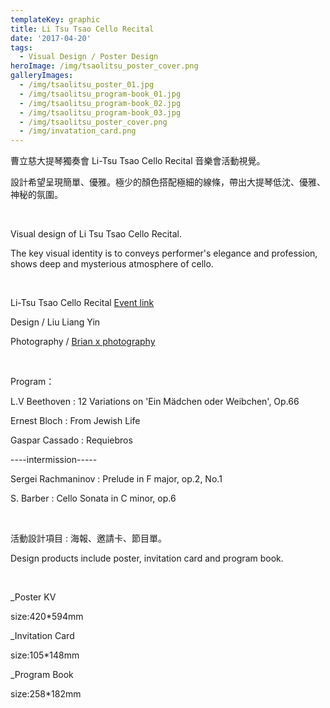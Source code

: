 ```yaml
---
templateKey: graphic
title: Li Tsu Tsao Cello Recital
date: '2017-04-20'
tags:
  - Visual Design / Poster Design
heroImage: /img/tsaolitsu_poster_cover.png
galleryImages:
  - /img/tsaolitsu_poster_01.jpg
  - /img/tsaolitsu_program-book_01.jpg
  - /img/tsaolitsu_program-book_02.jpg
  - /img/tsaolitsu_program-book_03.jpg
  - /img/tsaolitsu_poster_cover.png
  - /img/invatation_card.png
---
```

曹立慈大提琴獨奏會 Li-Tsu Tsao Cello Recital 音樂會活動視覺。

設計希望呈現簡單、優雅。極少的顏色搭配極細的線條，帶出大提琴低沈、優雅、神秘的氛圍。 

<br/>

Visual design of Li Tsu Tsao Cello Recital.

The key visual identity is to conveys performer's elegance and profession, shows deep and mysterious atmosphere of cello.

<br/>

Li-Tsu Tsao Cello Recital [Event link](https://www.facebook.com/events/454244704922932/)

Design / Liu Liang Yin

Photography / [Brian x photography](https://www.facebook.com/briannn0404/)

<br/>

Program：

L.V Beethoven : 12 Variations on 'Ein Mädchen oder Weibchen', Op.66

Ernest Bloch : From Jewish Life

Gaspar Cassado : Requiebros

\----intermission-----

Sergei Rachmaninov : Prelude in F major, op.2, No.1

S. Barber : Cello Sonata in C minor, op.6

<br/>

活動設計項目 : 海報、邀請卡、節目單。

Design products include poster, invitation card and program book.

<br/>

_Poster KV

size:420*594mm

_Invitation Card

size:105*148mm

_Program Book

size:258*182mm
